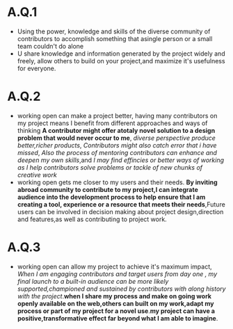 # A.Q.1
- Using the power, knowledge and skills of the diverse community of contributors to accomplish something that asingle person or a small team couldn't do alone
- U share knowledge and information generated by the project widely and freely, allow others to build on your project,and maximize it's usefulness for everyone.
# A.Q.2
- working open can make a project better, having many contributors on my project means I benefit from different approaches and ways of thinking
  **A contributor might offer atotaly novel solution to a design problem that would never occur to me**,
*diverse perspective produce better,richer products*,
*Contributors might also catch error that i have missed*,
*Also the process of mentoring contributors can enhance and deepen my own skills*,and
*I may find effincies or better ways of working as I help contributors solve problems or tackle of new chunks of creative work*
- working open gets me closer to my users and their needs.
**By inviting abroad community to contribute to my project,I can integrate audience into the development process to help ensure that I am creating a tool, experience or  a resource that meets their needs**,Future users can be involved in decision making about project design,direction and features,as well as contributing to project work.
# A.Q.3
- working open can allow my project to achieve it's maximum impact,
*When I am engaging contributors and target users from day one , my final launch to a built-in audience can be more likely supported,championed and sustained by contributors with along history with the project*.**when I share my process and make on going work openly available on the web,others can built on my work,adapt my process or part of my project for a novel use**.**my project can have a positive,transformative effect far beyond what I am able to imagine**.
